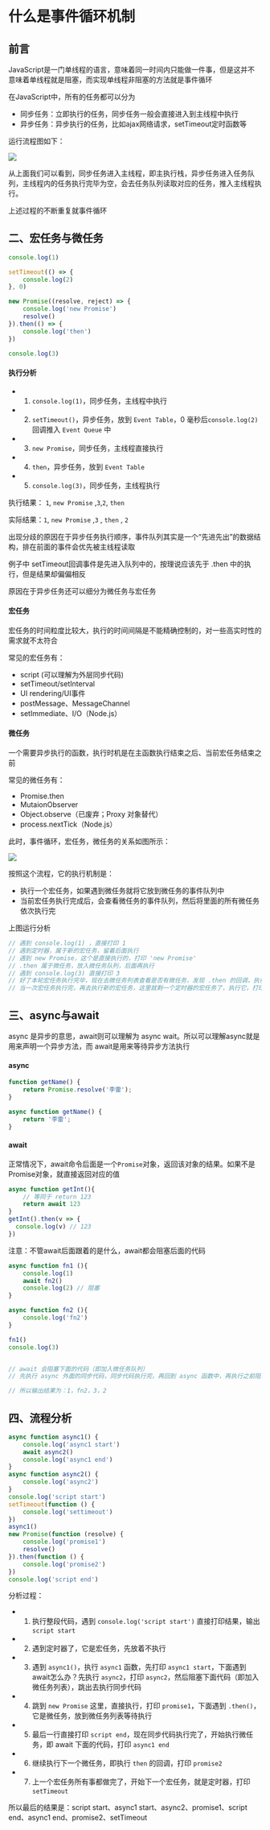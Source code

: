 # 什么是事件循环机制

## 前言

JavaScript是一门单线程的语言，意味着同一时间内只能做一件事，但是这并不意味着单线程就是阻塞，而实现单线程非阻塞的方法就是事件循环

在JavaScript中，所有的任务都可以分为

* 同步任务：立即执行的任务，同步任务一般会直接进入到主线程中执行
* 异步任务：异步执行的任务，比如ajax网络请求，setTimeout定时函数等

运行流程图如下：
<div style="text-align: left;width: 600px">
  <img src="../../images/base/eventloop1.png" />
</div>

从上面我们可以看到，同步任务进入主线程，即主执行栈，异步任务进入任务队列，主线程内的任务执行完毕为空，会去任务队列读取对应的任务，推入主线程执行。

上述过程的不断重复就事件循环

## 二、宏任务与微任务

```js
console.log(1)

setTimeout(() => {
    console.log(2)
}, 0)

new Promise((resolve, reject) => {
    console.log('new Promise')
    resolve()
}).then(() => {
    console.log('then')
})

console.log(3)
```

#### 执行分析

* 1. `console.log(1)`，同步任务，主线程中执行
* 2. `setTimeout()`，异步任务，放到 `Event Table`，0 毫秒后`console.log(2)`回调推入 `Event Queue` 中
* 3. `new Promise`，同步任务，主线程直接执行
* 4. `then`，异步任务，放到 `Event Table`
* 5. `console.log(3)`，同步任务，主线程执行

执行结果： `1`, `new Promise` ,`3`,`2`, `then`

实际结果：`1`, `new Promise` ,`3` , `then` , `2`

出现分歧的原因在于异步任务执行顺序，事件队列其实是一个“先进先出”的数据结构，排在前面的事件会优先被主线程读取

例子中 setTimeout回调事件是先进入队列中的，按理说应该先于 .then 中的执行，但是结果却偏偏相反

原因在于异步任务还可以细分为微任务与宏任务


#### 宏任务
宏任务的时间粒度比较大，执行的时间间隔是不能精确控制的，对一些高实时性的需求就不太符合

常见的宏任务有：
* script (可以理解为外层同步代码)
* setTimeout/setInterval
* UI rendering/UI事件
* postMessage、MessageChannel
* setImmediate、I/O（Node.js）

#### 微任务
一个需要异步执行的函数，执行时机是在主函数执行结束之后、当前宏任务结束之前

常见的微任务有：
* Promise.then
* MutaionObserver
* Object.observe（已废弃；Proxy 对象替代）
* process.nextTick（Node.js）

此时，事件循环，宏任务，微任务的关系如图所示：
<div style="text-align: left;width: 600px">
  <img src="../../images/base/eventloop2.png" />
</div>

按照这个流程，它的执行机制是：

* 执行一个宏任务，如果遇到微任务就将它放到微任务的事件队列中
* 当前宏任务执行完成后，会查看微任务的事件队列，然后将里面的所有微任务依次执行完

上图运行分析
```js
// 遇到 console.log(1) ，直接打印 1
// 遇到定时器，属于新的宏任务，留着后面执行
// 遇到 new Promise，这个是直接执行的，打印 'new Promise'
// .then 属于微任务，放入微任务队列，后面再执行
// 遇到 console.log(3) 直接打印 3
// 好了本轮宏任务执行完毕，现在去微任务列表查看是否有微任务，发现 .then 的回调，执行它，打印 'then'
// 当一次宏任务执行完，再去执行新的宏任务，这里就剩一个定时器的宏任务了，执行它，打印 2
```

## 三、async与await
async 是异步的意思，await则可以理解为 async wait。所以可以理解async就是用来声明一个异步方法，而 await是用来等待异步方法执行

#### async
```js
function getName() {
    return Promise.resolve('李雷');
}

async function getName() {
    return '李雷';
}
```
#### await
正常情况下，await命令后面是一个`Promise`对象，返回该对象的结果。如果不是Promise对象，就直接返回对应的值

```js
async function getInt(){
    // 等同于 return 123
    return await 123
}
getInt().then(v => {
  console.log(v) // 123
}) 
```
注意：不管await后面跟着的是什么，await都会阻塞后面的代码
```js
async function fn1 (){
    console.log(1)
    await fn2()
    console.log(2) // 阻塞
}

async function fn2 (){
    console.log('fn2')
}

fn1()
console.log(3)


// await 会阻塞下面的代码（即加入微任务队列）
// 先执行 async 外面的同步代码，同步代码执行完，再回到 async 函数中，再执行之前阻塞的代码

// 所以输出结果为：1，fn2，3，2
```

## 四、流程分析
```js
async function async1() {
    console.log('async1 start')
    await async2()
    console.log('async1 end')
}
async function async2() {
    console.log('async2')
}
console.log('script start')
setTimeout(function () {
    console.log('settimeout')
})
async1()
new Promise(function (resolve) {
    console.log('promise1')
    resolve()
}).then(function () {
    console.log('promise2')
})
console.log('script end')
```
分析过程：

* 1. 执行整段代码，遇到 `console.log('script start')` 直接打印结果，输出 `script start`
* 2. 遇到定时器了，它是宏任务，先放着不执行
* 3. 遇到 `async1()`，执行 `async1` 函数，先打印 `async1 start`，下面遇到await怎么办？先执行 `async2`，打印 `async2`，然后阻塞下面代码（即加入微任务列表），跳出去执行同步代码
* 4. 跳到 `new Promise` 这里，直接执行，打印 `promise1`，下面遇到 `.then()`，它是微任务，放到微任务列表等待执行
* 5. 最后一行直接打印 `script end`，现在同步代码执行完了，开始执行微任务，即 await 下面的代码，打印 `async1 end`
* 6. 继续执行下一个微任务，即执行 `then` 的回调，打印 `promise2`
* 7. 上一个宏任务所有事都做完了，开始下一个宏任务，就是定时器，打印 `setTimeout`
  
所以最后的结果是：script start、async1 start、async2、promise1、script end、async1 end、promise2、setTimeout
